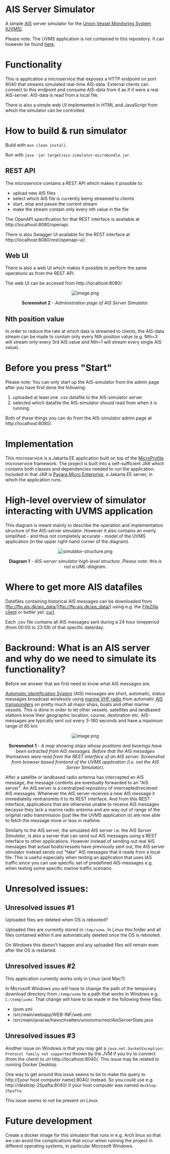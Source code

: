 # AIS Server Simulator

A simple [AIS](https://en.wikipedia.org/wiki/Automatic_identification_system) server simulator for the [Union Vessel Monitoring System (UVMS)](https://focusfish.atlassian.net/wiki/spaces/UVMS/overview).

Please note: The UVMS application is not contained in this repository. It can however be found [here](https://github.com/UnionVMS/).

# Functionality

This is application a microservice that exposes a HTTP endpoint on port 8040 that streams simulated real-time AIS-data. External clients can connect to this endpoint and consume AIS-data from it as if it were a real AIS-server. AIS-data is read from a local file.

There is also a simple web UI implemented in HTML and JavaScript from which the simulator can be controlled.

# How to build & run simulator

Build with `mvn clean install`.

Run with `java -jar target/ais-simulator-microbundle.jar`.

## REST API

The microservice contains a REST API which makes it possible to:
- upload new AIS files
- select which AIS file is currently being streamed to clients
- start, stop and pause the current stream
- make the stream contain only every nth value in the file

The OpenAPI specification for that REST interface is available at http://localhost:8080/openapi.

There is also Swagger UI available for the REST interface at http://localhost:8080/rest/openapi-ui/.

## Web UI

There is also a web UI which makes it possible to perform the same operations as from the REST API.

The web UI can be accesed from http://localhost:8080/

<div style="text-align: center">

![image.png](./assets/simulator-screenshot.png)

<b>Screenshot 2</b> - *Administration page of AIS Server Simulator.*

</div>

## Nth position value

In order to reduce the rate at which data is streamed to clients, the AIS-data stream can be made to contain only every Nth position value (e.g. Nth=3 will stream only every 3rd AIS value and Nth=1 will stream every single AIS value).

# Before you press "Start"

Please note: You can only start up the AIS-simulator from the admin page after you have first done the following:

1. uploaded at least one .csv datafile to the AIS-simulator server
2. selected which datafile the AIS-simulator should read from when it is running.

Both of these things you can do from the AIS-simulator admin page at http://localhost:8080/.

# Implementation

This microservice is a Jakarta EE application built on top of the [MicroProfile](https://microprofile.io) microservice framework. The project is built into a self-sufficient JAR which contains both classes and dependencies needed to run the application. Included in that JAR is [Payara Micro Enterprise](https://www.payara.fish/products/payara-micro/), a Jakarta EE server, in which the application runs.

# High-level overview of simulator interacting with UVMS application

This diagram is meant mainly to describe the operation and implementation structure of the AIS-server simulator. However
it also contains an overly simplified - and thus not completely accurate - model of the UVMS application (in the upper
right-hand corner of the diagram).

<div style="text-align: center">

![simulator-structure.png](./assets/simulator-structure.png)

<b>Diagram 1</b> - *AIS-server simulator high-level structure. Please note: this is not a UML-diagram.*</b>

</div>

# Where to get more AIS datafiles

Datafiles containing historical AIS messages can be downloaded from [ftp://ftp.ais.dk/ais_data/](ftp://ftp.ais.dk/ais_data/) using e.g.
the [FileZilla client](https://filezilla-project.org/) or better yet: [curl](https://curl.se).

Each .csv file contains all AIS messages sent during a 24 hour timeperiod (from 00:00 to 23:59) of that specific date/day.


# Backround: What is an AIS server and why do we need to simulate its functionality?

Before we answer that we first need to know what AIS messages are.

*[Automatic Identification System](https://en.wikipedia.org/wiki/Automatic_identification_system)* (AIS) messages are
short, automatic, status messages broadcast wirelessly
using [marine VHF radio](https://en.wikipedia.org/wiki/Marine_VHF_radio) from
automatic [AIS transponders](https://en.wikipedia.org/wiki/Automatic_identification_system#/media/File:Ships_AIS_display_with_lists_of_nearby_vessels.jpg)
on pretty much all major ships, boats and other marine vessels. This is done in order to let other vessels, satellites
and landbased stations know their geographic location, course, destination etc. AIS-messages are typically sent out
every 3-180 seconds and have a maximum range of 65
km.


<div style="text-align: center">

![image.png](./assets/uvms-screenshot.png)

<b>Screenshot 1</b> - *A map showing ships whose positions and bearings have been extracted from AIS messages. Before that the AIS messages themselves were read from the REST interface of an AIS server. Screenshot from browser based frontend of the UVMS application (i.e. not the AIS Server Simulator).* </b>

</div>

After a satellite or landbased radio antenna has intercepted an AIS message, the message contents are eventually
forwarded to an "AIS server". An AIS server is a centralized repository of intercepted/recieved AIS messages. Whenever
the AIS server receives a new AIS message it immediatelly rentransmits it to its REST interface. And from this REST
interface, applications that are otherwise unable to receive AIS messages because they lack a marine radio antenna
and are way out of range of the original radio transmission (just like the UVMS application is) are now able to fetch the message more or less in realtime.

Similarly to the AIS server, the simulated AIS server i.e. the *AIS Server Simulator*, is also a server that can send
out AIS messages using a REST interface to other applications. However instead of sending out real AIS messages that
actual boats/vessels have previously sent out, the AIS server simulator instead sends out "fake" AIS messages that it
reads from a local file. This is useful especially when testing an application that uses IAS traffic since you can use
specific set of predefined AIS-messages e.g. when testing some specific marine traffic scenario.






# Unresolved issues:

## Unresolved issues #1

Uploaded files are deleted when OS is rebooted?

Uploaded files are currently stored in `/tmp/uvms`. In Linux this folder and all files contained within it are
automatically deleted once the OS is rebooted.

On Windows this doesn't happen and any uploaded files will remain even after the OS is restarted.

## Unresolved issues #2

This application currently works only in Linux (and Mac?).

In Microsoft Windows you will have to change the path of the temporary download directory from `/temp/uvms` to a path
that works in Windows e.g. `C:\temp\uvms`. That change will have to be made in the following three files:

* /pom.xml
* /src/main/webapp/WEB-INF/web.xml
* /src/main/java/se/havochvatten/unionvms/rest/AisServerState.java

## Unresolved issues #3

Another issue on Windows is that you may get a `java.net.SocketException: Protocol family not supported` thrown by the
JVM if you try to connect (from the client) to url http://localhost:8040/. This issue may be related to running Docker
Desktop.

One way to get around this issue seems to be to make the query to http://[your host computer name]:8040/ instead. So you
could use e.g. http://desktop-25pafta:8040/ if your host computer was named `desktop-25pafta`.

This issue seems to not be present on Linux.

# Future development

Create a docker image for this simulator that runs in e.g. Arch linux so that we can avoid the complications that occur
when running the project in different operating systems, in particular Microsoft Windows.
